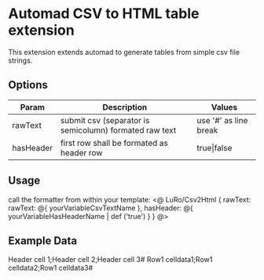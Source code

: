 # Automad CSV to HTML table extension

This extension extends automad to generate tables from simple csv file strings.

## Options

| Param | Description | Values |
|----|---|---|
| rawText | submit csv (separator is semicolumn) formated raw text | use '#' as line break |
| hasHeader | first row shall be formated as header row | true\|false |

## Usage

call the formatter from within your template:
<@ LuRo/Csv2Html { rawText: rawText: @{ yourVariableCsvTextName }, hasHeader: @{ yourVariableHasHeaderName | def ('true') } } @>

## Example Data

Header cell 1;Header cell 2;Header cell 3#
Row1 celldata1;Row1 celldata2;Row1 celldata3#
